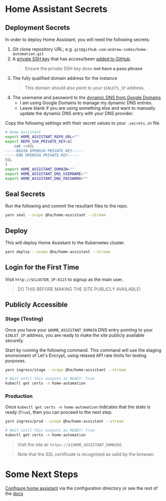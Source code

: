 # Home Assistant Secrets

## Deployment Secrets

In order to deploy Home Assistant, you will need the following secrets:

1. Git clone repository URL; e.g. `git@github.com:andrew-codes/home-automation.git`
1. A [private SSH key](https://docs.github.com/en/free-pro-team@latest/github/authenticating-to-github/generating-a-new-ssh-key-and-adding-it-to-the-ssh-agent#generating-a-new-ssh-key) that has access/been [added to GitHub](https://docs.github.com/en/free-pro-team@latest/github/authenticating-to-github/adding-a-new-ssh-key-to-your-github-account).
   > Ensure the private SSH key does **not have a pass phrase**
1. The fully qualified domain address for the instance
   > This domain should also point to your `$INLETS_IP` address.
1. The username and password to the [dynamic DNS from Google Domains](https://support.google.com/domains/answer/6147083?hl=en)
   - I am using Google Domains to manage my dynamic DNS entries.
   - Leave blank if you are using something else and want to manually update the dynamic DNS entry with your DNS provider.

Copy the following settings with their secret values to your `.secrets.sh` file.

```bash
# Home Assistant
export HOME_ASSISTANT_REPO_URL=""
export REPO_SSH_PRIVATE_KEY=$(
    cat <<EOL
-----BEGIN OPENSSH PRIVATE KEY-----
-----END OPENSSH PRIVATE KEY-----
EOL
)
export HOME_ASSISTANT_DOMAIN=""
export HOME_ASSISTANT_DNS_USERNAME=""
export HOME_ASSISTANT_DNS_PASSWORD=""
```

## Seal Secrets

Run the following and commit the resultant files to the repo.

```bash
yarn seal --scope @ha/home-assistant --stream
```

## Deploy

This will deploy Home Assistant to the Kubernetes cluster.

```bash
yarn deploy --scope @ha/home-assistant --stream
```

## Login for the First Time

Visit `http://$CLUSTER_IP:8123` to signup as the main user.

> DO THIS BEFORE MAKING THE SITE PUBLICLY AVAILABLE!

## Publicly Accessible

### Stage (Testing)

Once you have your `$HOME_ASSISTANT_DOMAIN` DNS entry pointing to your `$INLET_IP` address, you are ready to make the site publicly available securely.

Start by running the following command. This command will use the staging environment of Let's Encrypt, using relaxed API rate limits for testing purposes.

```bash
yarn ingress/stage --scope @ha/home-assistant --stream

# Wait until this outputs as READY: true
kubectl get certs -n home-automation
```

### Production

Once `kubectl get certs -n home-automation` indicates that the state is ready (`True`), then you can proceed to the next step.

```bash
yarn ingress/prod --scope @ha/home-assistant --stream

# Wait until this outputs as READY: true
kubectl get certs -n home-automation
```

> Visit the site at: `https://${HOME_ASSISTANT_DOMAIN}`.

> Note that the SSL certificate is recognized as valid by the browser.

# Some Next Steps

[Configure home assistant](./configuration.md) via the configuration directory or see the rest of the [docs](./../README.md)
